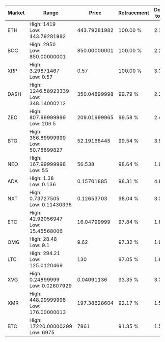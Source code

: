| Market | Range | Price| Retracement | Doubles to 50% |
| --- | --- | --- | --- | --- |
| ETH | High: 1419<br />Low: 443.79281982 | 443.79281982 | 100.00 % | 2.10 |
| BCC | High: 2950<br />Low: 850.00000001 | 850.00000001 | 100.00 % | 2.24 |
| XRP | High: 3.29871467<br />Low: 0.57 | 0.57 | 100.00 % | 3.39 |
| DASH | High: 1246.58923339<br />Low: 348.14000212 | 350.04899998 | 99.79 % | 2.28 |
| ZEC | High: 807.99999999<br />Low: 206.5 | 209.01999965 | 99.58 % | 2.43 |
| BTG | High: 356.89999999<br />Low: 50.78699827 | 52.19168445 | 99.54 % | 3.91 |
| NEO | High: 167.99999998<br />Low: 55 | 56.538 | 98.64 % | 1.97 |
| ADA | High: 1.38<br />Low: 0.136 | 0.15701885 | 98.31 % | 4.83 |
| NXT | High: 0.73727505<br />Low: 0.11430338 | 0.12653703 | 98.04 % | 3.36 |
| ETC | High: 42.92056947<br />Low: 15.45568006 | 16.04799999 | 97.84 % | 1.82 |
| OMG | High: 28.48<br />Low: 9.1 | 9.62 | 97.32 % | 1.95 |
| LTC | High: 294.21<br />Low: 125.0120469 | 130 | 97.05 % | 1.61 |
| XVG | High: 0.24899999<br />Low: 0.02607929 | 0.04091136 | 93.35 % | 3.36 |
| XMR | High: 448.99999998<br />Low: 176.00000013 | 197.38628604 | 92.17 % | 1.58 |
| BTC | High: 17220.00000299<br />Low: 6975 | 7861 | 91.35 % | 1.54 |
